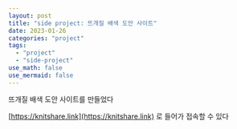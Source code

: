 ```yaml
---
layout: post
title: "side project: 뜨개질 배색 도안 사이트"
date: 2023-01-26
categories: "project"
tags:
  - "project"
  - "side-project"
use_math: false
use_mermaid: false
---
```


뜨개질 배색 도안 사이트를 만들었다

[https://knitshare.link](https://knitshare.link) 로 들어가 접속할 수 있다
